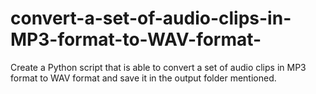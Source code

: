 # convert-a-set-of-audio-clips-in-MP3-format-to-WAV-format-
 Create a Python script that is able to convert a set of audio clips in MP3 format to WAV format and save it in the output folder mentioned.
